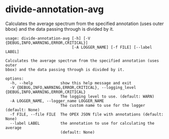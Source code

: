 # divide-annotation-avg

Calculates the average spectrum from the specified annotation (uses outer bbox) and the data passing through is divided by it.

```
usage: divide-annotation-avg [-h] [-V {DEBUG,INFO,WARNING,ERROR,CRITICAL}]
                             [-A LOGGER_NAME] [-f FILE] [--label LABEL]

Calculates the average spectrum from the specified annotation (uses outer
bbox) and the data passing through is divided by it.

options:
  -h, --help            show this help message and exit
  -V {DEBUG,INFO,WARNING,ERROR,CRITICAL}, --logging_level {DEBUG,INFO,WARNING,ERROR,CRITICAL}
                        The logging level to use. (default: WARN)
  -A LOGGER_NAME, --logger_name LOGGER_NAME
                        The custom name to use for the logger (default: None)
  -f FILE, --file FILE  The OPEX JSON file with annotations (default: None)
  --label LABEL         the annotation to use for calculating the average
                        (default: None)
```
